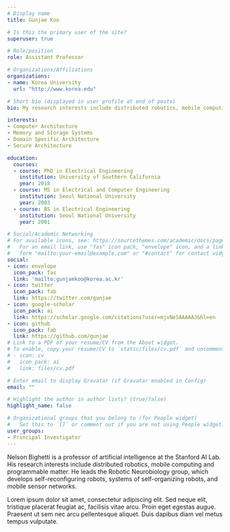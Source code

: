 ```yaml
---
# Display name
title: Gunjae Koo

# Is this the primary user of the site?
superuser: true

# Role/position
role: Assistant Professor

# Organizations/Affiliations
organizations:
- name: Korea University
  url: "http://www.korea.edu"

# Short bio (displayed in user profile at end of posts)
bio: My research interests include distributed robotics, mobile computing and programmable matter.

interests:
- Computer Architecture
- Memory and Storage Systems
- Domain Specific Architecture
- Secure Architecture

education:
  courses:
  - course: PhD in Electrical Engineering
    institution: University of Southern California
    year: 2018
  - course: MS in Electrical and Computer Engineering
    institution: Seoul National University
    year: 2003
  - course: BS in Electrical Engineering
    institution: Seoul National University
    year: 2001

# Social/Academic Networking
# For available icons, see: https://sourcethemes.com/academic/docs/page-builder/#icons
#   For an email link, use "fas" icon pack, "envelope" icon, and a link in the
#   form "mailto:your-email@example.com" or "#contact" for contact widget.
social:
- icon: envelope
  icon_pack: fas
  link: 'mailto:gunjaekoo@korea.ac.kr'
- icon: twitter
  icon_pack: fab
  link: https://twitter.com/gunjae
- icon: google-scholar
  icon_pack: ai
  link: https://scholar.google.com/citations?user=mjxNeSAAAAAJ&hl=en
- icon: github
  icon_pack: fab
  link: https://github.com/gunjae
# Link to a PDF of your resume/CV from the About widget.
# To enable, copy your resume/CV to `static/files/cv.pdf` and uncomment the lines below.
# - icon: cv
#   icon_pack: ai
#   link: files/cv.pdf

# Enter email to display Gravatar (if Gravatar enabled in Config)
email: ""

# Highlight the author in author lists? (true/false)
highlight_name: false

# Organizational groups that you belong to (for People widget)
#   Set this to `[]` or comment out if you are not using People widget.
user_groups:
- Principal Investigator
---
```


Nelson Bighetti is a professor of artificial intelligence at the Stanford AI Lab. His research interests include distributed robotics, mobile computing and programmable matter. He leads the Robotic Neurobiology group, which develops self-reconfiguring robots, systems of self-organizing robots, and mobile sensor networks.

Lorem ipsum dolor sit amet, consectetur adipiscing elit. Sed neque elit, tristique placerat feugiat ac, facilisis vitae arcu. Proin eget egestas augue. Praesent ut sem nec arcu pellentesque aliquet. Duis dapibus diam vel metus tempus vulputate.
